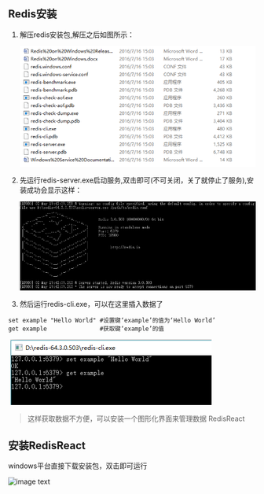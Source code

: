 ## Redis安装
1.  解压redis安装包,解压之后如图所示：
  
      ![image text](/redis-windows/img/tu1.PNG)

2. 先运行redis-server.exe启动服务,双击即可(不可关闭，关了就停止了服务),安装成功会显示这样：

    ![image text](/redis-windows/img/tu2.PNG)
    
3. 然后运行redis-cli.exe，可以在这里插入数据了

  ```
  set example "Hello World" #设置键‘example’的值为‘Hello World’
  get example               #获取键‘example’的值
  ```
  
  ![image text](/redis-windows/img/3.PNG)
  
>这样获取数据不方便，可以安装一个图形化界面来管理数据 RedisReact

## 安装RedisReact

windows平台直接下载安装包，双击即可运行

   ![image text](/redis-windows/img/4.PNG)
